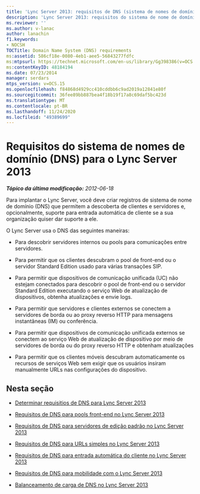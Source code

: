 ```yaml
---
title: 'Lync Server 2013: requisitos de DNS (sistema de nomes de domínio)'
description: 'Lync Server 2013: requisitos do sistema de nome de domínio (DNS).'
ms.reviewer: ''
ms.author: v-lanac
author: lanachin
f1.keywords:
- NOCSH
TOCTitle: Domain Name System (DNS) requirements
ms:assetid: 586cf18e-0080-4eb1-aee5-56843277fdfc
ms:mtpsurl: https://technet.microsoft.com/en-us/library/Gg398386(v=OCS.15)
ms:contentKeyID: 48184194
ms.date: 07/23/2014
manager: serdars
mtps_version: v=OCS.15
ms.openlocfilehash: f84868d4929cc410cddbb6c9ad2019a12841e80f
ms.sourcegitcommit: 36fee89bb887bea4f18b19f17a8c69daf5bc423d
ms.translationtype: MT
ms.contentlocale: pt-BR
ms.lasthandoff: 11/24/2020
ms.locfileid: "49389699"
---
```

# <a name="domain-name-system-dns-requirements-for-lync-server-2013"></a>Requisitos do sistema de nomes de domínio (DNS) para o Lync Server 2013

<div data-xmlns="http://www.w3.org/1999/xhtml">

<div class="topic" data-xmlns="http://www.w3.org/1999/xhtml" data-msxsl="urn:schemas-microsoft-com:xslt" data-cs="https://msdn.microsoft.com/">

<div data-asp="https://msdn2.microsoft.com/asp">



</div>

<div id="mainSection">

<div id="mainBody">

<span> </span>

_**Tópico da última modificação:** 2012-06-18_

Para implantar o Lync Server, você deve criar registros de sistema de nome de domínio (DNS) que permitem a descoberta de clientes e servidores e, opcionalmente, suporte para entrada automática de cliente se a sua organização quiser dar suporte a ele.

O Lync Server usa o DNS das seguintes maneiras:

  - Para descobrir servidores internos ou pools para comunicações entre servidores.

  - Para permitir que os clientes descubram o pool de front-end ou o servidor Standard Edition usado para várias transações SIP.

  - Para permitir que dispositivos de comunicação unificada (UC) não estejam conectados para descobrir o pool de front-end ou o servidor Standard Edition executando o serviço Web de atualização de dispositivos, obtenha atualizações e envie logs.

  - Para permitir que servidores e clientes externos se conectem a servidores de borda ou ao proxy reverso HTTP para mensagens instantâneas (IM) ou conferência.

  - Para permitir que dispositivos de comunicação unificada externos se conectem ao serviço Web de atualização de dispositivo por meio de servidores de borda ou do proxy reverso HTTP e obtenham atualizações

  - Para permitir que os clientes móveis descubram automaticamente os recursos de serviços Web sem exigir que os usuários insiram manualmente URLs nas configurações do dispositivo.

<div>

## <a name="in-this-section"></a>Nesta seção

  - [Determinar requisitios de DNS para Lync Server 2013](lync-server-2013-determine-dns-requirements.md)

  - [Requisitos de DNS para pools front-end no Lync Server 2013](lync-server-2013-dns-requirements-for-front-end-pools.md)

  - [Requisitos de DNS para servidores de edição padrão no Lync Server 2013](lync-server-2013-dns-requirements-for-standard-edition-servers.md)

  - [Requisitos de DNS para URLs simples no Lync Server 2013](lync-server-2013-dns-requirements-for-simple-urls.md)

  - [Requisitos de DNS para entrada automática do cliente no Lync Server 2013](lync-server-2013-dns-requirements-for-automatic-client-sign-in.md)

  - [Requisitos de DNS para mobilidade com o Lync Server 2013](lync-server-2013-dns-requirements-for-mobility.md)

  - [Balanceamento de carga de DNS no Lync Server 2013](lync-server-2013-dns-load-balancing.md)

</div>

</div>

<span> </span>

</div>

</div>

</div>

